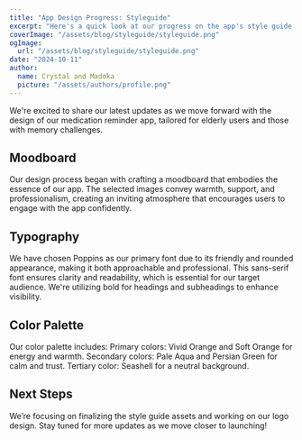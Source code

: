 ```yaml
---
title: "App Design Progress: Styleguide"
excerpt: "Here's a quick look at our progress on the app's style guide. Our moodboard, font choices, and color palette emphasize warmth, support, and professionalism."
coverImage: "/assets/blog/styleguide/styleguide.png"
ogImage:
  url: "/assets/blog/styleguide/styleguide.png"
date: "2024-10-11"
author:
  name: Crystal and Madoka
  picture: "/assets/authors/profile.png"
---
```

We're excited to share our latest updates as we move forward with the design of our medication reminder app, tailored for elderly users and those with memory challenges.

## Moodboard
Our design process began with crafting a moodboard that embodies the essence of our app. The selected images convey warmth, support, and professionalism, creating an inviting atmosphere that encourages users to engage with the app confidently.

## Typography
We have chosen Poppins as our primary font due to its friendly and rounded appearance, making it both approachable and professional. This sans-serif font ensures clarity and readability, which is essential for our target audience. We're utilizing bold for headings and subheadings to enhance visibility.

## Color Palette
Our color palette includes:
Primary colors: Vivid Orange and Soft Orange for energy and warmth.
Secondary colors: Pale Aqua and Persian Green for calm and trust.
Tertiary color: Seashell for a neutral background.

## Next Steps
We’re focusing on finalizing the style guide assets and working on our logo design. Stay tuned for more updates as we move closer to launching!